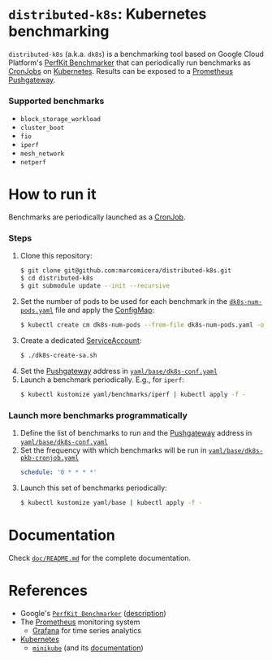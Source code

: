 # `distributed-k8s`: Kubernetes benchmarking

`distributed-k8s` (a.k.a. `dk8s`) is a benchmarking tool based on Google Cloud Platform's [PerfKit Benchmarker](https://github.com/GoogleCloudPlatform/PerfKitBenchmarker) that can periodically run benchmarks as [CronJobs](https://kubernetes.io/docs/concepts/workloads/controllers/cron-jobs/) on [Kubernetes](https://kubernetes.io/).
Results can be exposed to a [Prometheus Pushgateway](https://github.com/prometheus/pushgateway).

### Supported benchmarks
- `block_storage_workload`
- `cluster_boot`
- `fio`
- `iperf`
- `mesh_network`
- `netperf`
<!--
- `cassandra_ycsb`
- `cassandra_stress`
- `mongodb_ycsb`
- `redis`
-->

# How to run it

Benchmarks are periodically launched as a [CronJob](https://kubernetes.io/docs/concepts/workloads/controllers/cron-jobs/).

### Steps

1. Clone this repository:
    ```bash
   $ git clone git@github.com:marcomicera/distributed-k8s.git
   $ cd distributed-k8s
   $ git submodule update --init --recursive
   ```
1. Set the number of pods to be used for each benchmark in the [`dk8s-num-pods.yaml`](dk8s-num-pods.yaml) file and apply the [ConfigMap](https://kubernetes.io/docs/tasks/configure-pod-container/configure-pod-configmap/):
    ```bash
    $ kubectl create cm dk8s-num-pods --from-file dk8s-num-pods.yaml -o yaml --dry-run | kubectl replace -f -
    ``` 
1. Create a dedicated [ServiceAccount](https://kubernetes.io/docs/tasks/configure-pod-container/configure-service-account/):
    ```bash
    $ ./dk8s-create-sa.sh
    ```
1. Set the [Pushgateway](https://github.com/prometheus/pushgateway) address in [`yaml/base/dk8s-conf.yaml`](yaml/base/dk8s-conf.yaml)
1. Launch a benchmark periodically. E.g., for `iperf`:
    ```bash
    $ kubectl kustomize yaml/benchmarks/iperf | kubectl apply -f -
    ```

### Launch more benchmarks programmatically

1. Define the list of benchmarks to run and the [Pushgateway](https://github.com/prometheus/pushgateway) address in [`yaml/base/dk8s-conf.yaml`](yaml/base/dk8s-conf.yaml)
1. Set the frequency with which benchmarks will be run in [`yaml/base/dk8s-pkb-cronjob.yaml`](yaml/base/dk8s-pkb-cronjob.yaml)
    ```yaml
    schedule: '0 * * * *'
    ```
1. Launch this set of benchmarks periodically:
    ```bash
    $ kubectl kustomize yaml/base | kubectl apply -f -
    ```

# Documentation
Check [`doc/README.md`](doc/README.md) for the complete documentation.

# References
- Google's [`PerfKit Benchmarker`](https://github.com/GoogleCloudPlatform/PerfKitBenchmarker) ([description](https://cloud.google.com/free/docs/measure-compare-performance))
- The [Prometheus](https://prometheus.io/) monitoring system
  - [Grafana](https://grafana.com/) for time series analytics
- [Kubernetes](https://kubernetes.io/docs/reference/)
  - [`minikube`](https://github.com/kubernetes/minikube) (and its [documentation](https://minikube.sigs.k8s.io/docs/))
